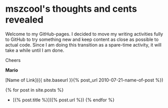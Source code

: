 # mszcool's thoughts and cents revealed

Welcome to my GitHub-pages. I decided to move my writing activities fully to GitHub to try something new and keep content as close as possible to actual code. Since I am doing this transition as a spare-time activity, it will take a while until I am done.

Cheers

**Mario**

[Name of Link]({{ site.baseurl }}{% post_url 2010-07-21-name-of-post %})

{% for post in site.posts %}
* [{% post.title %}]({% post.url %})
{% endfor %}
